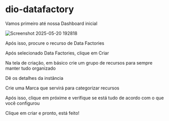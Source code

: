 # dio-datafactory

Vamos primeiro até nossa Dashboard inicial

![Screenshot 2025-05-20 192818](https://github.com/user-attachments/assets/4e74cc73-bbd7-420f-9fad-bb3228633bcd)


Após isso, procure o recurso de Data Factories

Após selecionado Data Factories, clique em Criar

Na tela de criação, em básico crie um grupo de recursos para sempre manter tudo organizado

Dê os detalhes da instância

Crie uma Marca que servirá para categorizar recursos

Após isso, clique em próxime e verifique se está tudo de acordo com o que você configurou

Clique em criar e pronto, está feito!

